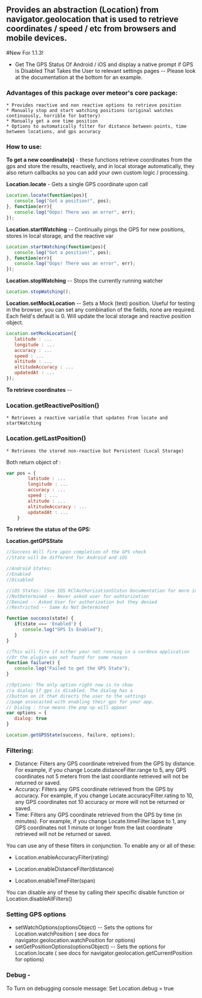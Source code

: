 ## Provides an abstraction (Location) from navigator.geolocation that is used to retrieve coordinates / speed / etc from browsers and mobile devices.

#New For 1.1.3!
* Get The GPS Status Of Android / iOS and display a native prompt if GPS is Disabled That Takes the User to relevant settings pages -- Please look at the documentation at the bottom for an example.

### Advantages of this package over meteor's core package:

    * Provides reactive and non reactive options to retrieve position
    * Manually stop and start watching positions (original watches continuously, horrible for battery)
    * Manually get a one time position
    * Options to automatically filter for distance between points, time between locations, and gps accuracy

### How to use:

**To get a new coordinate(s)** - these functions retrieve coordinates from the gps and store the results, reactively, and in local storage automatically, they also return callbacks so you can add your own custom logic / processing.
   
**Location.locate** - Gets a single GPS coordinate upon call

````javascript
Location.locate(function(pos){
   console.log("Got a position!", pos);
}, function(err){
   console.log("Oops! There was an error", err);
});
````
   
**Location.startWatching** -- Continually pings the GPS for new positions, stores in local storage, and the reactive var

````javascript
Location.startWatching(function(pos){
   console.log("Got a position!", pos);
}, function(err){
   console.log("Oops! There was an error", err);
});
````
   
**Location.stopWatching** -- Stops the currently running watcher

````javascript
Location.stopWatching();
````

**Location.setMockLocation** -- Sets a Mock (test) position. Useful for testing in the browser. you can set any combination of the fields, none are required. Each field's default is 0. Will update the local storage and reactive position object. 

````javascript
Location.setMockLocation({
   latitude : ...
   longitude : ...
   accuracy : ...
   speed : ...
   altitude : ...
   altitudeAccuracy : ...
   updatedAt : ...
});
````

**To retrieve coordinates** --
 
### Location.getReactivePosition()
    * Retrieves a reactive variable that updates from locate and startWatching
   
### Location.getLastPosition()
    * Retrieves the stored non-reactive but Persistent (Local Storage)

Both return object of :

````javascript
var pos = {
        latitude : ...
        longitude : ...
        accuracy : ...
        speed : ...
        altitude : ...
        altitudeAccuracy : ...
        updatedAt : ...
    }
````

**To retrieve the status of the GPS:**

**Location.getGPSState** 
````javascript
//Success Will fire upon completion of the GPS check
//State will be different for Android and iOS

//Android States:
//Enabled
//Disabled

//iOS States: (See IOS KClAuthorizationStatus Documentation for more information)
//NotDetermined -- Never asked user for auhtorization
//Denied -- Asked User for authorization but they denied
//Restricted -- Same As Not Determined

function success(state) {
   if(state === 'Enabled') {
      console.log("GPS Is Enabled");
   }
}

//This will fire if either your not running in a cordova application
//Or the plugin was not found for some reason
function failure() {
   console.log("Failed to get the GPS State");
}

//Options: The only option right now is to show 
//a dialog if gps is disabled. The dialog has a 
//button on it that directs the user to the settings
//page assocaited with enabling their gps for your app.
// Dialog : true means the pop up will appear
var options = {
   dialog: true
}

Location.getGPSState(success, failure, options);
````


### Filtering:
* Distance: 
   Filters any GPS coordinate retreived from the GPS by distance. For example, if you change Locate.distanceFilter.range to 5, any GPS coordinates not 5 meters from the last coordiante retrieved will not be returned or saved.
* Accuracy:
   Filters any GPS coordinate retrieved from the GPS by accuracy. For example, if you change Locate.accuracyFilter.rating to 10, any GPS coordinates not 10 accuracy or more will not be returned or saved.
* Time:
   Filters any GPS coordinate retrieved from the GPS by time (in minutes). For example, if you change Locate.timeFilter.lapse to 1, any GPS coordinates not 1 minute or longer from the last coordinate retrieved will not be returned or saved.

You can use any of these filters in conjunction. To enable any or all of these:

   * Location.enableAccuracyFilter(rating)

   * Location.enableDistanceFilter(distance)

   * Location.enableTimeFilter(span)

You can disable any of these by calling their specific disable function or Location.disableAllFilters()

### Setting GPS options

* setWatchOptions(optionsObject) -- Sets the options for Location.watchPosition ( see docs for navigator.geolocation.watchPosition for options)
* setGetPositionOptions(optionsObject) -- Sets the options for Location.locate ( see docs for navigator.geolocation.getCurrentPosition for options)

### Debug -
To Turn on debugging console message: Set Location.debug = true

